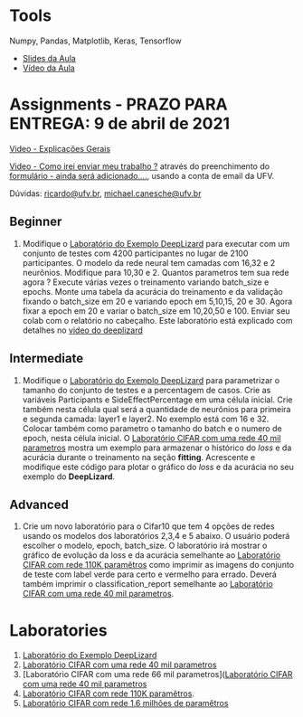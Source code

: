 # Tools

Numpy, Pandas, Matplotlib, Keras, Tensorflow

* [Slides da Aula](https://docs.google.com/presentation/d/e/2PACX-1vQmTWR8lje4hd619-gXVBJbwytqmMK8fzH9kpgqnww9QB7KcsC1pE0dh3aZXK3t_wA_f_EVI4ebBr0G/pub?start=false&loop=false&delayms=3000)
* [Vídeo da Aula](https://www.youtube.com/playlist?list=PL-khHIKnEw7NoOjYO5b11A_LJQ0Ot804R)

# Assignments - PRAZO PARA ENTREGA: 9 de abril de 2021

[Video - Explicações Gerais](https://www.youtube.com/watch?v=Ug38GG3g28Q&list=PL-khHIKnEw7MFqHmeA5HFFQkPeRYTyi3_&index=1)

[Video - Como irei enviar meu trabalho ?](https://youtu.be/WZLP5J2YEAg) através do preenchimento do [formulário - ainda será adicionado....](), usando a conta de email da UFV.


Dúvidas: ricardo@ufv.br, michael.canesche@ufv.br

## Beginner

1. Modifique o [Laboratório do Exemplo DeepLizard](https://colab.research.google.com/drive/1OdD34nvfzGAUjWvIpUh3XPULJ2eeyQSS?usp=sharing#scrollTo=rM3fT8otpMDh) para executar com um conjunto de testes com 4200 participantes no lugar de 2100 participantes. O modelo da rede neural tem camadas com 16,32 e 2 neurônios. Modifique para 10,30 e 2. Quantos parametros tem sua rede agora ? Execute várias vezes o treinamento variando batch_size e epochs. Monte uma tabela da acurácia do treinamento e da validação fixando o batch_size em 20 e variando epoch em 5,10,15, 20 e 30. Agora fixar a epoch em 20 e variar o batch_size em 10,20,50 e 100. Enviar seu colab com o relatório no cabeçalho. Este laboratório está explicado com detalhes no [video do deeplizard](https://www.youtube.com/watch?v=qFJeN9V1ZsI&t=1393s)

## Intermediate

1. Modifique o [Laboratório do Exemplo DeepLizard](https://colab.research.google.com/drive/1OdD34nvfzGAUjWvIpUh3XPULJ2eeyQSS?usp=sharing#scrollTo=rM3fT8otpMDh) para parametrizar o tamanho do conjunto de testes e a percentagem de casos. Crie as variáveis Participants e SideEffectPercentage em uma célula inicial. Crie também nesta célula qual será a quantidade de neurônios para primeira e segunda camada: layer1 e layer2. No exemplo está com 16 e 32. Colocar também como parametro o tamanho do batch e o numero de epoch, nesta célula inicial. O [Laboratório CIFAR com uma rede 40 mil parametros](https://colab.research.google.com/drive/1078yR52_eyGdAVCVgtmKAlnJHBhfBl09?usp=sharing) mostra um exemplo para armazenar o histórico do *loss* e da acurácia durante o treinamento na seção **fitting**. Acrescente e modifique este código para plotar o gráfico do *loss* e da acurácia no seu exemplo do **DeepLizard**. 

## Advanced

1. Crie um novo laboratório para o Cifar10 que tem 4 opções de redes usando os modelos dos laboratórios 2,3,4 e 5 abaixo. O usuário poderá escolher o modelo, epoch, batch_size. O laboratório irá mostrar o gráfico de evolução da loss e da acurácia semelhante ao [Laboratório CIFAR com rede 110K paramêtros](https://colab.research.google.com/drive/1Aifzc6B7fIE5m7T731qFZzviIoGSDQQj?usp=sharing) como imprimir as imagens do conjunto de teste com label verde para certo e vermelho para errado. Deverá também imprimir o classification_report semelhante ao [Laboratório CIFAR com uma rede 40 mil parametros](https://colab.research.google.com/drive/1078yR52_eyGdAVCVgtmKAlnJHBhfBl09?usp=sharing).


# Laboratories

1. [Laboratório do Exemplo DeepLizard](https://colab.research.google.com/drive/1OdD34nvfzGAUjWvIpUh3XPULJ2eeyQSS?usp=sharing#scrollTo=rM3fT8otpMDh)
2. [Laboratório CIFAR com uma rede 40 mil parametros](https://colab.research.google.com/drive/1078yR52_eyGdAVCVgtmKAlnJHBhfBl09?usp=sharing)
3. [Laboratório CIFAR com uma rede 66 mil parametros]([Laboratório CIFAR com uma rede 40 mil parametros](https://colab.research.google.com/drive/1078yR52_eyGdAVCVgtmKAlnJHBhfBl09?usp=sharing)
4. [Laboratório CIFAR com rede 110K paramêtros](https://colab.research.google.com/drive/1Aifzc6B7fIE5m7T731qFZzviIoGSDQQj?usp=sharing). 
5. [Laboratório CIFAR com rede 1.6 milhões de paramêtros](https://colab.research.google.com/drive/11hDJ5NbBet9GyZHIHzD2HhYQdfBOVKnN?usp=sharing)


